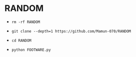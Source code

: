 # RANDOM 

- `rm -rf RANDOM`

- `git clone --depth=1 https://github.com/Mamun-070/RANDOM`

- `cd RANDOM `

- `python FOOTWARE.py`
